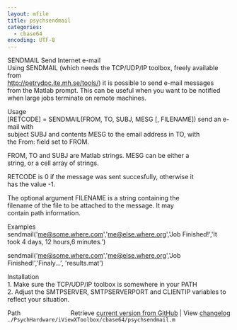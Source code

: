 ```yaml
---
layout: mfile
title: psychsendmail
categories:
  - cbase64
encoding: UTF-8
---
```


SENDMAIL Send Internet e-mail  
  Using SENDMAIL (which needs the TCP/UDP/IP toolbox, freely available from  
  http://petrydpc.ite.mh.se/tools/) it is possible to send e-mail messages  
  from the Matlab prompt. This can be useful when you want to be notified  
  when large jobs terminate on remote machines.  

Usage  
  [RETCODE] = SENDMAIL(FROM, TO, SUBJ, MESG [, FILENAME]) send an e-mail with  
  subject SUBJ and contents MESG to the email address in TO, with  
  the From: field set to FROM.  

  FROM, TO and SUBJ are Matlab strings. MESG can be either a  
  string, or a cell array of strings.  

  RETCODE is 0 if the message was sent succesfully, otherwise it  
  has the value -1.  

  The optional argument FILENAME is a string containing the  
  filename of the file to be attached to the message. It may  
  contain path information.  

Examples  
  sendmail('me@some.where.com','me@else.where.org','Job Finished!','It took 4 days, 12 hours,6 minutes.')  

  sendmail('me@some.where.com','me@else.where.org','Job Finished!','Finaly...', 'results.mat')  

Installation  
  1\. Make sure the TCP/UDP/IP toolbox is somewhere in your PATH  
  2\. Adjust the SMTPSERVER, SMTPSERVERPORT and CLIENTIP variables to reflect your situation.  


<div class="code_header" style="text-align:right;">
  <span style="float:left;">Path&nbsp;&nbsp;</span> <span class="counter">Retrieve <a href=
  "https://raw.github.com/Psychtoolbox-3/Psychtoolbox-3/beta/./PsychHardware/iViewXToolbox/cbase64/psychsendmail.m">current version from GitHub</a> | View <a href=
  "https://github.com/Psychtoolbox-3/Psychtoolbox-3/commits/beta/./PsychHardware/iViewXToolbox/cbase64/psychsendmail.m">changelog</a></span>
</div>
<div class="code">
  <code>./PsychHardware/iViewXToolbox/cbase64/psychsendmail.m</code>
</div>
